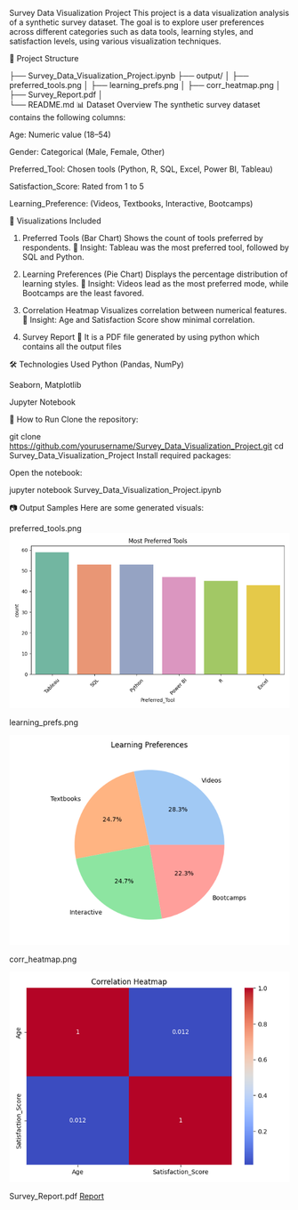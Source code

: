 Survey Data Visualization Project
This project is a data visualization analysis of a synthetic survey dataset. The goal is to explore user preferences across different categories such as data tools, learning styles, and satisfaction levels, using various visualization techniques.

📁 Project Structure

├── Survey_Data_Visualization_Project.ipynb
├── output/
│   ├── preferred_tools.png
│   ├── learning_prefs.png
│   ├── corr_heatmap.png
│   ├── Survey_Report.pdf
│   
└── README.md
📊 Dataset Overview
The synthetic survey dataset contains the following columns:

Age: Numeric value (18–54)

Gender: Categorical (Male, Female, Other)

Preferred_Tool: Chosen tools (Python, R, SQL, Excel, Power BI, Tableau)

Satisfaction_Score: Rated from 1 to 5

Learning_Preference: (Videos, Textbooks, Interactive, Bootcamps)

🧪 Visualizations Included
1. Preferred Tools (Bar Chart)
Shows the count of tools preferred by respondents.
📌 Insight: Tableau was the most preferred tool, followed by SQL and Python.

2. Learning Preferences (Pie Chart)
Displays the percentage distribution of learning styles.
📌 Insight: Videos lead as the most preferred mode, while Bootcamps are the least favored.

3. Correlation Heatmap
Visualizes correlation between numerical features.
📌 Insight: Age and Satisfaction Score show minimal correlation.

4. Survey Report
📌 It is a PDF file generated by using python which contains all the output files

🛠️ Technologies Used
Python (Pandas, NumPy)

Seaborn, Matplotlib

Jupyter Notebook

📌 How to Run
Clone the repository:


git clone https://github.com/yourusername/Survey_Data_Visualization_Project.git
cd Survey_Data_Visualization_Project
Install required packages:

Open the notebook:

jupyter notebook Survey_Data_Visualization_Project.ipynb

📷 Output Samples
Here are some generated visuals:

preferred_tools.png
![preferred_tools](https://github.com/LAXMAN7795/Survey-Data-Visualization-Project/blob/f05a6c3e4023c4da1cea7847165fe0d3717f7807/output/preferred_tools.png)

learning_prefs.png

![learning_prefs](https://github.com/LAXMAN7795/Survey-Data-Visualization-Project/blob/cfe4e6b9f450cc673e1c734f8dca348cf1c3b620/output/learning_prefs.png)

corr_heatmap.png

![corr_heatmap](https://github.com/LAXMAN7795/Survey-Data-Visualization-Project/blob/efbc0eeab5d9d1003bc4e180b6c570dd657e1414/output/corr_heatmap.png)

Survey_Report.pdf
[Report](https://github.com/LAXMAN7795/Survey-Data-Visualization-Project/blob/229dffbf906dfd97d93659ec798cb789f4340997/output/Survey_Report.pdf)
